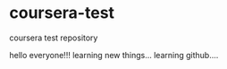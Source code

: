 # coursera-test
coursera test repository

hello everyone!!!
learning new things...
learning github....
